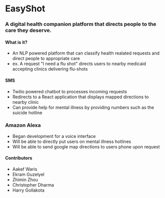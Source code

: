 # EasyShot
### A digital health companion platform that directs people to the care they deserve.

#### What is it?
- An NLP powered platform that can classify health realated requests and direct people to appropriate care
- ex. A request "I need a flu shot" directs users to nearby medicaid accepting clinics delivering flu-shots

#### SMS 
- Twilio powered chatbot to processes incoming requests
- Redirects to a React application that displays mapped directions to nearby clinic
- Can provide help for mental illness by providing numbers such as the suicide hotline
 
### Amazon Alexa
- Began development for a voice interface
- Will be able to directly put users on mental illness hotlines
- Will be able to send google map directions to users phone upon request

#### Contributors
- Aakef Waris
- Ekram Guzelyel
- Zhimin Zhou
- Christopher Dharma
- Harry Gollakota
